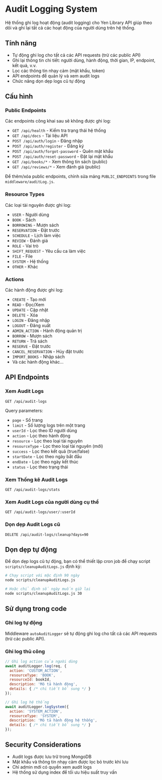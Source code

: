 # Audit Logging System

Hệ thống ghi log hoạt động (audit logging) cho Yen Library API giúp theo dõi và ghi lại tất cả các hoạt động của người dùng trên hệ thống.

## Tính năng

- Tự động ghi log cho tất cả các API requests (trừ các public API)
- Ghi lại thông tin chi tiết: người dùng, hành động, thời gian, IP, endpoint, kết quả, v.v.
- Lọc các thông tin nhạy cảm (mật khẩu, token)
- API endpoints để quản lý và xem audit logs
- Chức năng dọn dẹp logs cũ tự động

## Cấu hình

### Public Endpoints

Các endpoints công khai sau sẽ không được ghi log:

- `GET /api/health` - Kiểm tra trạng thái hệ thống
- `GET /api/docs` - Tài liệu API
- `POST /api/auth/login` - Đăng nhập
- `POST /api/auth/register` - Đăng ký
- `POST /api/auth/forgot-password` - Quên mật khẩu
- `POST /api/auth/reset-password` - Đặt lại mật khẩu
- `GET /api/books/*` - Xem thông tin sách (public)
- `GET /api/reviews/*` - Xem đánh giá (public)

Để thêm/xóa public endpoints, chỉnh sửa mảng `PUBLIC_ENDPOINTS` trong file `middleware/auditLog.js`.

### Resource Types

Các loại tài nguyên được ghi log:

- `USER` - Người dùng
- `BOOK` - Sách
- `BORROWING` - Mượn sách
- `RESERVATION` - Đặt trước
- `SCHEDULE` - Lịch làm việc
- `REVIEW` - Đánh giá
- `ROLE` - Vai trò
- `SHIFT_REQUEST` - Yêu cầu ca làm việc
- `FILE` - File
- `SYSTEM` - Hệ thống
- `OTHER` - Khác

### Actions

Các hành động được ghi log:

- `CREATE` - Tạo mới
- `READ` - Đọc/Xem
- `UPDATE` - Cập nhật
- `DELETE` - Xóa
- `LOGIN` - Đăng nhập
- `LOGOUT` - Đăng xuất
- `ADMIN_ACTION` - Hành động quản trị
- `BORROW` - Mượn sách
- `RETURN` - Trả sách
- `RESERVE` - Đặt trước
- `CANCEL_RESERVATION` - Hủy đặt trước
- `IMPORT_BOOKS` - Nhập sách
- Và các hành động khác...

## API Endpoints

### Xem Audit Logs

```
GET /api/audit-logs
```

Query parameters:
- `page` - Số trang
- `limit` - Số lượng logs trên một trang
- `userId` - Lọc theo ID người dùng
- `action` - Lọc theo hành động
- `resource` - Lọc theo loại tài nguyên
- `resourceType` - Lọc theo loại tài nguyên (mới)
- `success` - Lọc theo kết quả (true/false)
- `startDate` - Lọc theo ngày bắt đầu
- `endDate` - Lọc theo ngày kết thúc
- `status` - Lọc theo trạng thái

### Xem Thống kê Audit Logs

```
GET /api/audit-logs/stats
```

### Xem Audit Logs của người dùng cụ thể

```
GET /api/audit-logs/user/:userId
```

### Dọn dẹp Audit Logs cũ

```
DELETE /api/audit-logs/cleanup?days=90
```

## Dọn dẹp tự động

Để dọn dẹp logs cũ tự động, bạn có thể thiết lập cron job để chạy script `scripts/cleanupAuditLogs.js` định kỳ:

```bash
# Chạy script với mặc định 90 ngày
node scripts/cleanupAuditLogs.js

# Hoặc chỉ định số ngày muốn giữ lại
node scripts/cleanupAuditLogs.js 30
```

## Sử dụng trong code

### Ghi log tự động

Middleware `autoAuditLogger` sẽ tự động ghi log cho tất cả các API requests (trừ các public API).

### Ghi log thủ công

```javascript
// Ghi log action của người dùng
await auditLogger.log(req, {
  action: 'CUSTOM_ACTION',
  resourceType: 'BOOK',
  resourceId: bookId,
  description: 'Mô tả hành động',
  details: { /* chi tiết bổ sung */ }
});

// Ghi log hệ thống
await auditLogger.logSystem({
  action: 'SYSTEM_ACTION',
  resourceType: 'SYSTEM',
  description: 'Mô tả hành động hệ thống',
  details: { /* chi tiết bổ sung */ }
});
```

## Security Considerations

- Audit logs được lưu trữ trong MongoDB
- Mật khẩu và thông tin nhạy cảm được lọc bỏ trước khi lưu
- Chỉ admin mới có quyền xem audit logs
- Hệ thống sử dụng index để tối ưu hiệu suất truy vấn
